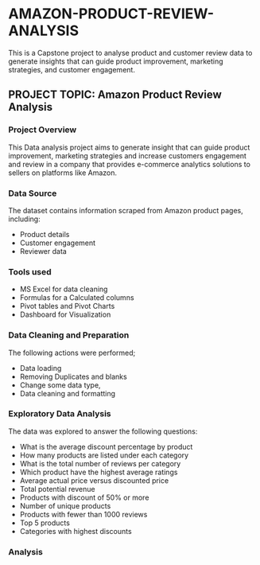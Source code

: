 # AMAZON-PRODUCT-REVIEW-ANALYSIS
 This is a Capstone project to analyse product and customer review data to generate insights that can guide product improvement, marketing strategies, and customer engagement.

 ## PROJECT TOPIC: Amazon Product Review Analysis

 ### Project Overview
This Data analysis project aims to generate insight that can guide product improvement, marketing strategies and increase customers engagement and review in a company that provides e-commerce analytics solutions to sellers on platforms like Amazon.

### Data Source
The dataset contains information scraped from Amazon product pages, including:
- Product details
- Customer engagement
- Reviewer data

### Tools used
- MS Excel for data cleaning
- Formulas for a Calculated columns
- Pivot tables and Pivot Charts
- Dashboard for Visualization

### Data Cleaning and Preparation
The following actions were performed;
- Data loading 
- Removing Duplicates and blanks 
- Change some data type,
- Data cleaning and formatting

### Exploratory Data Analysis
The data was explored to answer the following questions:
- What is the average discount percentage by product
- How many products are listed under each category
- What is the total number of reviews per category
- Which product have the highest average ratings
- Average actual price versus discounted price
- Total potential revenue
- Products with discount of 50% or more
- Number of unique products
- Products with fewer than 1000 reviews
- Top 5 products
- Categories with highest discounts

### Analysis












